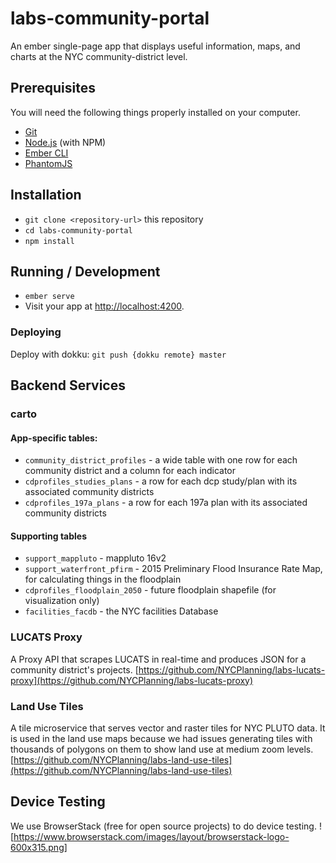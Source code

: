 # labs-community-portal

An ember single-page app that displays useful information, maps, and charts at the NYC community-district level.

## Prerequisites

You will need the following things properly installed on your computer.

* [Git](https://git-scm.com/)
* [Node.js](https://nodejs.org/) (with NPM)
* [Ember CLI](https://ember-cli.com/)
* [PhantomJS](http://phantomjs.org/)

## Installation

* `git clone <repository-url>` this repository
* `cd labs-community-portal`
* `npm install`

## Running / Development

* `ember serve`
* Visit your app at [http://localhost:4200](http://localhost:4200).

### Deploying

Deploy with dokku: `git push {dokku remote} master`

## Backend Services

### carto

#### App-specific tables:
- `community_district_profiles` - a wide table with one row for each community district and a column for each indicator
- `cdprofiles_studies_plans` - a row for each dcp study/plan with its associated community districts
- `cdprofiles_197a_plans` - a row for each 197a plan with its associated community districts

#### Supporting tables
- `support_mappluto` - mappluto 16v2
- `support_waterfront_pfirm` - 2015 Preliminary Flood Insurance Rate Map, for calculating things in the floodplain
- `cdprofiles_floodplain_2050` - future floodplain shapefile (for visualization only)
- `facilities_facdb` - the NYC facilities Database

### LUCATS Proxy
A Proxy API that scrapes LUCATS in real-time and produces JSON for a community district's projects.  [https://github.com/NYCPlanning/labs-lucats-proxy](https://github.com/NYCPlanning/labs-lucats-proxy)

### Land Use Tiles
A tile microservice that serves vector and raster tiles for NYC PLUTO data.  It is used in the land use maps because we had issues generating tiles with thousands of polygons on them to show land use at medium zoom levels.  [https://github.com/NYCPlanning/labs-land-use-tiles](https://github.com/NYCPlanning/labs-land-use-tiles)

## Device Testing
We use BrowserStack (free for open source projects) to do device testing.
![https://www.browserstack.com/images/layout/browserstack-logo-600x315.png]

